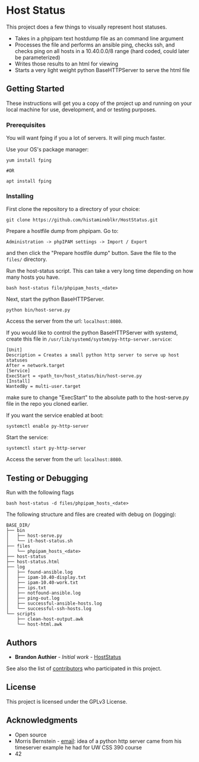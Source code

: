 # Host Status

This project does a few things to visually represent host statuses.
- Takes in a phpipam text hostdump file as an command line argument
- Processes the file and performs an ansible ping, checks ssh, and checks ping on all hosts in a 10.40.0.0/8 range (hard coded, could later be parameterized)
- Writes those results to an html for viewing
- Starts a very light weight python BaseHTTPServer to serve the html file

## Getting Started

These instructions will get you a copy of the project up and running on your local machine for use, development, and or testing purposes.

### Prerequisites

You will want fping if you a lot of servers. It will ping much faster.

Use your OS's package manager:
```
yum install fping

#OR

apt install fping
```

### Installing

First clone the repository to a directory of your choice:

```
git clone https://github.com/histamineblkr/HostStatus.git
```

Prepare a hostfile dump from phpipam. Go to:

```
Administration -> phpIPAM settings -> Import / Export
```

and then click the "Prepare hostfile dump" button. Save the file to the `files/` directory.

Run the host-status script. This can take a very long time depending on how many hosts you have.
```
bash host-status file/phpipam_hosts_<date>
```

Next, start the python BaseHTTPServer.

```
python bin/host-serve.py
```

Access the server from the url: `localhost:8080`.

If you would like to control the python BaseHTTPServer with systemd, create this file in `/usr/lib/systemd/system/py-http-server.service`:

```
[Unit]
Description = Creates a small python http server to serve up host statuses
After = network.target
[Service]
ExecStart = <path_to>/host_status/bin/host-serve.py
[Install]
WantedBy = multi-user.target
```
make sure to change "ExecStart" to the absolute path to the host-serve.py file in the repo you cloned earlier.

If you want the service enabled at boot:

```
systemctl enable py-http-server
```

Start the service:

```
systemctl start py-http-server
```

Access the server from the url: `localhost:8080`.

## Testing or Debugging

Run with the following flags

```
bash host-status -d files/phpipam_hosts_<date>
```

The following structure and files are created with debug on (logging):
```
BASE_DIR/
├── bin
│   ├── host-serve.py
│   └── it-host-status.sh
├── files
│   └── phpipam_hosts_<date>
├── host-status
├── host-status.html
├── log
│   ├── found-ansible.log
│   ├── ipam-10.40-display.txt
│   ├── ipam-10.40-work.txt
│   ├── ips.txt
│   ├── notfound-ansible.log
│   ├── ping-out.log
│   ├── successful-ansible-hosts.log
│   └── successful-ssh-hosts.log
└── scripts
    ├── clean-host-output.awk
    └── host-html.awk
```

## Authors

- **Brandon Authier** - *Initial work* - [HostStatus](https://github.com/histamineblkr/HostStatus.git)

See also the list of [contributors](https://github.com/histamineblkr/HostStatus/graphs/contributors) who participated in this project.

## License

This project is licensed under the GPLv3 License.

## Acknowledgments

* Open source
* Morris Bernstein - [email](mailto:morris@systems-deployment.com): idea of a python http server came from his timeserver example he had for UW CSS 390 course
* 42

